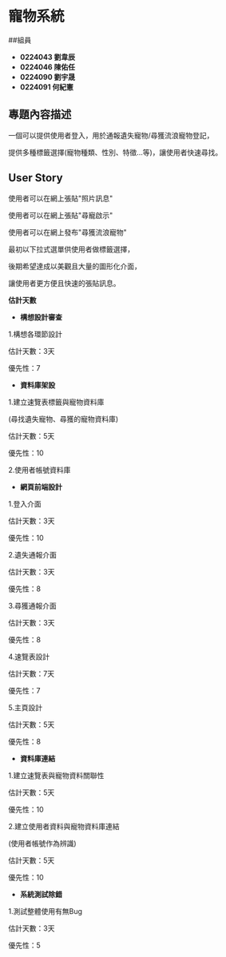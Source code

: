 # 寵物系統 ##

##組員
- **0224043 劉韋辰**
- **0224046 陳佑任**
- **0224090 劉宇晟**
- **0224091 何紀憲**

## 專題內容描述 ###
一個可以提供使用者登入，用於通報遺失寵物/尋獲流浪寵物登記，

提供多種標籤選擇(寵物種類、性別、特徵...等)，讓使用者快速尋找。

## User Story ##

使用者可以在網上張貼"照片訊息"

使用者可以在網上張貼"尋寵啟示"

使用者可以在網上發布"尋獲流浪寵物"

最初以下拉式選單供使用者做標籤選擇，

後期希望達成以美觀且大量的圖形化介面，

讓使用者更方便且快速的張貼訊息。


**估計天數**

- **構想設計審查**

1.構想各環節設計

估計天數：3天

優先性：7

- **資料庫架設**

1.建立速覽表標籤與寵物資料庫

(尋找遺失寵物、尋獲的寵物資料庫)

估計天數：5天

優先性：10

2.使用者帳號資料庫

- **網頁前端設計**

1.登入介面

估計天數：3天

優先性：10

2.遺失通報介面

估計天數：3天

優先性：8

3.尋獲通報介面

估計天數：3天

優先性：8

4.速覽表設計

估計天數：7天

優先性：7

5.主頁設計

估計天數：5天

優先性：8

- **資料庫連結**

1.建立速覽表與寵物資料關聯性

估計天數：5天

優先性：10

2.建立使用者資料與寵物資料庫連結

(使用者帳號作為辨識)

估計天數：5天

優先性：10

- **系統測試除錯**

1.測試整體使用有無Bug

估計天數：3天

優先性：5
